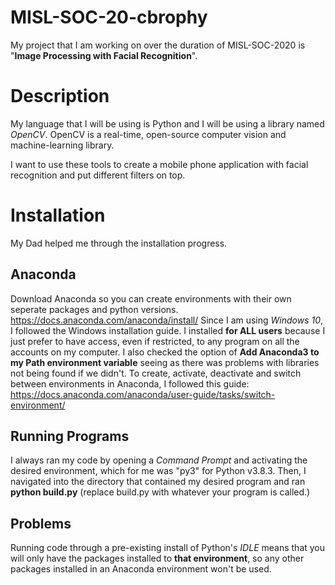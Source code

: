 # MISL-SOC-20-cbrophy

My project that I am working on over the duration of MISL-SOC-2020 is "**Image Processing with Facial Recognition**".

# Description

My language that I will be using is Python and I will be using a library named *OpenCV*.
OpenCV is a real-time, open-source computer vision and machine-learning library.

I want to use these tools to create a mobile phone application with facial recognition and put different filters on top.

# Installation

My Dad helped me through the installation progress.

## Anaconda

Download Anaconda so you can create environments with their own seperate packages and python versions. https://docs.anaconda.com/anaconda/install/
Since I am using *Windows 10*, I followed the Windows installation guide.
I installed **for ALL users** because I just prefer to have access, even if restricted, to any program on all the accounts on my computer. 
I also checked the option of **Add Anaconda3 to my Path environment variable** seeing as there was problems with libraries not being found if we didn't. 
To create, activate, deactivate and switch between environments in Anaconda, I followed this guide: https://docs.anaconda.com/anaconda/user-guide/tasks/switch-environment/

## Running Programs

I always ran my code by opening a *Command Prompt* and activating the desired environment, which for me was "py3" for Python v3.8.3. 
Then, I navigated into the directory that contained my desired program and ran **python build.py** (replace build.py with whatever your program is called.) 

## Problems

Running code through a pre-existing install of Python's *IDLE* means that you will only have the packages installed to **that environment**, so any other packages installed in an Anaconda environment won't be used.
